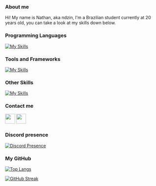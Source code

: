 ### About me

Hi! My name is Nathan, aka ndzin, I'm a Brazilian student currently at 20 years old, you can take a look at my skills down below.

### Programming Languages

[![My Skills](https://skillicons.dev/icons?i=js,ts,python,java,cs)](https://skillicons.dev)

### Tools and Frameworks

[![My Skills](https://skillicons.dev/icons?i=vscode,visualstudio)](https://skillicons.dev)

### Other Skills

[![My Skills](https://skillicons.dev/icons?i=ae,ai,ps,pr)](https://skillicons.dev)

### Contact me

 <a href="https://discord.com/users/ndzinvlr#0" target="_blank" rel="noreferrer"><img src="https://raw.githubusercontent.com/danielcranney/readme-generator/main/public/icons/socials/discord.svg" width="32" height="32"/></a> <a href="https://www.github.com/ndzin" target="_blank" rel="noreferrer"><img src="https://raw.githubusercontent.com/danielcranney/readme-generator/main/public/icons/socials/github.svg" width="32" height="32" /></a>

 ### Discord presence

[![Discord Presence](https://lanyard.cnrad.dev/api/819036262945783808)](https://discord.com/users/819036262945783808)

### My GitHub

[![Top Langs](https://github-readme-stats.vercel.app/api/top-langs/?username=ndzin&layout=compact&theme=tokyonight&hide_border=true)](https://github.com/anuraghazra/github-readme-stats)

[![GitHub Streak](https://streak-stats.demolab.com?user=ndzin&theme=tokyonight&hide_border=true)](https://git.io/streak-stats)
